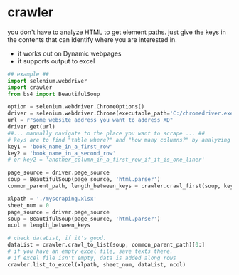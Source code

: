# crawler
you don't have to analyze HTML to get element paths.
just give the keys in the contents that can identify where you are interested in.

- it works out on Dynamic webpages
- it supports output to excel

```python
## example ##
import selenium.webdriver
import crawler
from bs4 import BeautifulSoup

option = selenium.webdriver.ChromeOptions()
driver = selenium.webdriver.Chrome(executable_path='C:/chromedriver.exe',options=option)  # if you don't have, get one on the internet
url = r"some website address you want to address XD"
driver.get(url)
##... manually navigate to the place you want to scrape ... ##
# keys are to find "table where?" and "how many columns?" by analyzing distance between two keys with one row difference.
key1 = 'book_name_in_a_first_row'
key2 = 'book_name_in_a_second_row'
# or key2 = 'another_column_in_a_first_row_if_it_is_one_liner'

page_source = driver.page_source
soup = BeautifulSoup(page_source, 'html.parser')
common_parent_path, length_between_keys = crawler.crawl_first(soup, key1, key2)

xlpath = './myscraping.xlsx'
sheet_num = 0
page_source = driver.page_source
soup = BeautifulSoup(page_source, 'html.parser')
ncol = length_between_keys

# check dataList, if it's good.
dataList = crawler.crawl_to_list(soup, common_parent_path)[0:]
# if you have an empty excel file, save texts there.
# if excel file isn't empty, data is added along rows
crawler.list_to_excel(xlpath, sheet_num, dataList, ncol)
```
